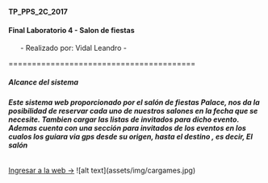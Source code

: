 
**TP_PPS_2C_2017**

<h4>Final Laboratorio 4 - Salon de fiestas</h4>

<ol>
- Realizado por: Vidal Leandro -
</ol>
========================================
<h5>Alcance del sistema</h5>
<h6> <strong>Este sistema web proporcionado por el salón de fiestas Palace, nos da la posibilidad de reservar cada uno de nuestros salones en la fecha que se necesite. Tambien cargar las listas de invitados para dicho evento.
Ademas cuenta con una sección para invitados de los eventos en los cualos los guiara via gps desde su origen, hasta el destino , es decir, El salón</strong></h6>
 <a href="http://www.muffin.com.ar/FinalLV/">Ingresar a la web -></a> 
![alt text](assets/img/cargames.jpg)
